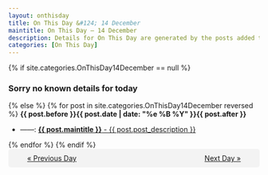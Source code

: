 ```yaml
---
layout: onthisday
title: On This Day &#124; 14 December
maintitle: On This Day — 14 December
description: Details for On This Day are generated by the posts added to the website so the content is subject to changes/updates over time.
categories: [On This Day]
---
```


{% if site.categories.OnThisDay14December == null %}
<h3>Sorry no known details for today</h3>
{% else %}
{% for post in site.categories.OnThisDay14December reversed %}
<strong>{{ post.before }}{{ post.date | date: "%e %B %Y" }}{{ post.after }}</strong>
<ul>
<li> ——: <a class="{{ post.class }}" href="{{ post.url }}"><strong>{{ post.maintitle }}</strong> - {{ post.post_description }}</a></li>
</ul>
{% endfor %}
{% endif %}

<div style="background-color: #f3f3f3; padding: 10px; border-radius: 5px; text-align: center; display: flex; justify-content: space-evenly;">
<a href="/onthisday/12/12-13">« Previous Day</a>
<span style="visibility:hidden;">[ Visit Leap Year February 29 ]</span>
<a href="/onthisday/12/12-15">Next Day »</a>
</div>
